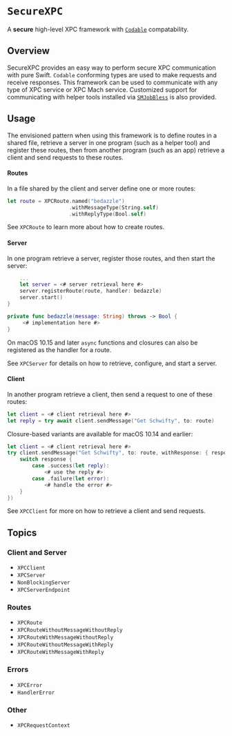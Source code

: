 # ``SecureXPC``

A **secure** high-level XPC framework with [`Codable`](https://developer.apple.com/documentation/swift/codable)
compatability.

## Overview

SecureXPC provides an easy way to perform secure XPC communication with pure Swift. `Codable` conforming types are used
to make requests and receive responses. This framework can be used to communicate with any type of XPC service or XPC
Mach service. Customized support for communicating with helper tools installed via 
[`SMJobBless`](https://developer.apple.com/documentation/servicemanagement/1431078-smjobbless) is also provided.

## Usage
The envisioned pattern when using this framework is to define routes in a shared file, retrieve a server in one program
(such as a helper tool) and register these routes, then from another program (such as an app) retrieve a client and send
requests to these routes.

#### Routes

In a file shared by the client and server define one or more routes:
```swift
let route = XPCRoute.named("bedazzle")
                    .withMessageType(String.self)
                    .withReplyType(Bool.self)
```
See ``XPCRoute`` to learn more about how to create routes.

#### Server

In one program retrieve a server, register those routes, and then start the server:
```swift
    ...
    let server = <# server retrieval here #>
    server.registerRoute(route, handler: bedazzle)
    server.start()
}

private func bedazzle(message: String) throws -> Bool {
     <# implementation here #>
}
```

On macOS 10.15 and later `async` functions and closures can also be registered as the handler for a route.

See ``XPCServer`` for details on how to retrieve, configure, and start a server.

#### Client

In another program retrieve a client, then send a request to one of these routes:
```swift
let client = <# client retrieval here #>
let reply = try await client.sendMessage("Get Schwifty", to: route)
```

Closure-based variants are available for macOS 10.14 and earlier:
```swift
let client = <# client retrieval here #>
try client.sendMessage("Get Schwifty", to: route, withResponse: { response in
    switch response {
        case .success(let reply):
            <# use the reply #>
        case .failure(let error):
            <# handle the error #>
    }
})
```
See ``XPCClient`` for more on how to retrieve a client and send requests.

## Topics
### Client and Server
- ``XPCClient``
- ``XPCServer``
- ``NonBlockingServer``
- ``XPCServerEndpoint``

### Routes
- ``XPCRoute``
- ``XPCRouteWithoutMessageWithoutReply``
- ``XPCRouteWithMessageWithoutReply``
- ``XPCRouteWithoutMessageWithReply``
- ``XPCRouteWithMessageWithReply``

### Errors
- ``XPCError``
- ``HandlerError``

### Other
- ``XPCRequestContext``
